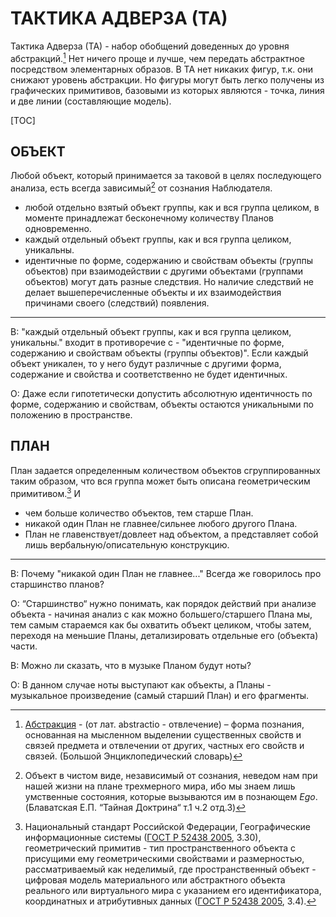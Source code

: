 # ТАКТИКА АДВЕРЗА (ТА)



Тактика Адверза (ТА) - набор  обобщений доведенных до уровня абстракций.[^1] Нет ничего проще и лучше, чем передать  абстрактное посредством элементарных образов. В ТА нет никаких фигур,  т.к. они снижают уровень абстракции. Но фигуры могут быть легко получены из графических примитивов, базовыми из которых являются - точка, линия и две линии (составляющие модель). 

[^1]:[Абстракция](https://dic.academic.ru/dic.nsf/enc3p/45502) - (от лат.  abstractio - отвлечение) – форма познания, основанная на мысленном  выделении существенных свойств и связей предмета и отвлечении от других, частных его свойств и связей. (Большой Энциклопедический словарь)



[TOC]



## ОБЪЕКТ



Любой объект, который принимается за таковой в целях последующего анализа, есть всегда зависимый[^2] от сознания Наблюдателя.

[^2]:Объект в чистом виде, независимый от сознания, неведом нам при нашей  жизни на плане трехмерного мира, ибо мы знаем лишь умственные состояния, которые вызываются им в познающем *Ego*. (Блаватская Е.П. “Тайная Доктрина“ т.1 ч.2 отд.3)





- любой отдельно взятый объект группы, как и вся группа целиком, в моменте принадлежат бесконечному количеству Планов одновременно.
- каждый отдельный объект группы, как и вся группа целиком, уникальны. 
- идентичные по форме, содержанию и свойствам объекты (группы объектов) при взаимодействии с другими объектами (группами объектов) могут дать разные следствия. Но наличие следствий не делает вышеперечисленные объекты и их взаимодействия причинами своего (следствий) появления.

---

В: "каждый отдельный объект группы, как и вся группа целиком, уникальны." входит в противоречие с - "идентичные по форме, содержанию и свойствам объекты (группы объектов)". Если каждый объект уникален, то у него будут различные с другими форма, содержание и свойства и соответственно не будет идентичных. 

О: Даже если гипотетически допустить абсолютную идентичность по форме, содержанию и свойствам, объекты  остаются уникальными по положению в пространстве.



## ПЛАН



План задается определенным количеством объектов сгруппированных таким образом, что вся группа может быть описана геометрическим примитивом.[^3] И 

- чем больше количество объектов, тем старше План.
- никакой один План не главнее/сильнее любого другого Плана.
- План не главенствует/довлеет над объектом, а представляет собой лишь вербальную/описательную конструкцию. 

[^3]: Национальный стандарт Российской Федерации, Географические информационные системы ([ГОСТ Р 52438 2005](http://docs.cntd.ru/document/1200044680), 3.30), геометрический примитив - тип простран­ственного объекта с присущими ему геометрическими свойствами и размерностью, рассматриваемый как неделимый, где пространственный объект - цифровая модель материального или абстрактного объекта реального или виртуального мира с указанием его идентификатора, координатных и атрибутивных данных ([ГОСТ Р 52438 2005](http://docs.cntd.ru/document/1200044680), 3.4).



---

В: Почему "никакой один План не главнее..." Всегда же говорилось про старшинство планов?

О: “Старшинство“ нужно понимать, как порядок действий при анализе объекта -  начиная анализ с как можно большего/старшего Плана мы, тем самым стараемся как бы охватить объект целиком, чтобы затем, переходя на меньшие Планы, детализировать отдельные его (объекта) части.

В: Можно ли сказать, что в музыке Планом будут ноты?

О: В данном случае ноты выступают как объекты, а Планы - музыкальное произведение (самый старший План) и его фрагменты. 